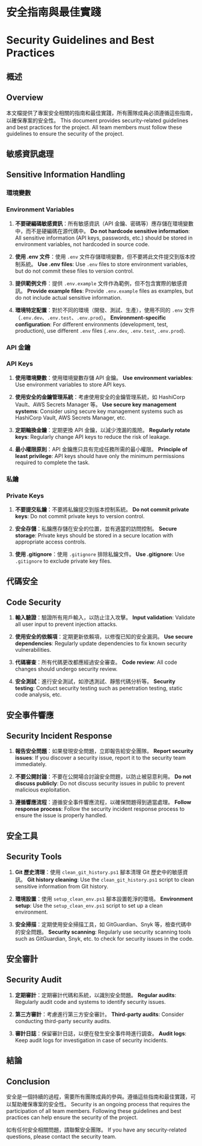 # 安全指南與最佳實踐
# Security Guidelines and Best Practices

## 概述
## Overview

本文檔提供了專案安全相關的指南和最佳實踐，所有團隊成員必須遵循這些指南，以確保專案的安全性。
This document provides security-related guidelines and best practices for the project. All team members must follow these guidelines to ensure the security of the project.

## 敏感資訊處理
## Sensitive Information Handling

### 環境變數
### Environment Variables

1. **不要硬編碼敏感資訊**：所有敏感資訊（API 金鑰、密碼等）應存儲在環境變數中，而不是硬編碼在源代碼中。
   **Do not hardcode sensitive information**: All sensitive information (API keys, passwords, etc.) should be stored in environment variables, not hardcoded in source code.

2. **使用 .env 文件**：使用 `.env` 文件存儲環境變數，但不要將此文件提交到版本控制系統。
   **Use .env files**: Use `.env` files to store environment variables, but do not commit these files to version control.

3. **提供範例文件**：提供 `.env.example` 文件作為範例，但不包含實際的敏感資訊。
   **Provide example files**: Provide `.env.example` files as examples, but do not include actual sensitive information.

4. **環境特定配置**：對於不同的環境（開發、測試、生產），使用不同的 `.env` 文件（`.env.dev`、`.env.test`、`.env.prod`）。
   **Environment-specific configuration**: For different environments (development, test, production), use different `.env` files (`.env.dev`, `.env.test`, `.env.prod`).

### API 金鑰
### API Keys

1. **使用環境變數**：使用環境變數存儲 API 金鑰。
   **Use environment variables**: Use environment variables to store API keys.

2. **使用安全的金鑰管理系統**：考慮使用安全的金鑰管理系統，如 HashiCorp Vault、AWS Secrets Manager 等。
   **Use secure key management systems**: Consider using secure key management systems such as HashiCorp Vault, AWS Secrets Manager, etc.

3. **定期輪換金鑰**：定期更換 API 金鑰，以減少洩漏的風險。
   **Regularly rotate keys**: Regularly change API keys to reduce the risk of leakage.

4. **最小權限原則**：API 金鑰應只具有完成任務所需的最小權限。
   **Principle of least privilege**: API keys should have only the minimum permissions required to complete the task.

### 私鑰
### Private Keys

1. **不要提交私鑰**：不要將私鑰提交到版本控制系統。
   **Do not commit private keys**: Do not commit private keys to version control.

2. **安全存儲**：私鑰應存儲在安全的位置，並有適當的訪問控制。
   **Secure storage**: Private keys should be stored in a secure location with appropriate access controls.

3. **使用 .gitignore**：使用 `.gitignore` 排除私鑰文件。
   **Use .gitignore**: Use `.gitignore` to exclude private key files.

## 代碼安全
## Code Security

1. **輸入驗證**：驗證所有用戶輸入，以防止注入攻擊。
   **Input validation**: Validate all user input to prevent injection attacks.

2. **使用安全的依賴項**：定期更新依賴項，以修復已知的安全漏洞。
   **Use secure dependencies**: Regularly update dependencies to fix known security vulnerabilities.

3. **代碼審查**：所有代碼更改都應經過安全審查。
   **Code review**: All code changes should undergo security review.

4. **安全測試**：進行安全測試，如滲透測試、靜態代碼分析等。
   **Security testing**: Conduct security testing such as penetration testing, static code analysis, etc.

## 安全事件響應
## Security Incident Response

1. **報告安全問題**：如果發現安全問題，立即報告給安全團隊。
   **Report security issues**: If you discover a security issue, report it to the security team immediately.

2. **不要公開討論**：不要在公開場合討論安全問題，以防止被惡意利用。
   **Do not discuss publicly**: Do not discuss security issues in public to prevent malicious exploitation.

3. **遵循響應流程**：遵循安全事件響應流程，以確保問題得到適當處理。
   **Follow response process**: Follow the security incident response process to ensure the issue is properly handled.

## 安全工具
## Security Tools

1. **Git 歷史清理**：使用 `clean_git_history.ps1` 腳本清理 Git 歷史中的敏感資訊。
   **Git history cleaning**: Use the `clean_git_history.ps1` script to clean sensitive information from Git history.

2. **環境設置**：使用 `setup_clean_env.ps1` 腳本設置乾淨的環境。
   **Environment setup**: Use the `setup_clean_env.ps1` script to set up a clean environment.

3. **安全掃描**：定期使用安全掃描工具，如 GitGuardian、Snyk 等，檢查代碼中的安全問題。
   **Security scanning**: Regularly use security scanning tools such as GitGuardian, Snyk, etc. to check for security issues in the code.

## 安全審計
## Security Audit

1. **定期審計**：定期審計代碼和系統，以識別安全問題。
   **Regular audits**: Regularly audit code and systems to identify security issues.

2. **第三方審計**：考慮進行第三方安全審計。
   **Third-party audits**: Consider conducting third-party security audits.

3. **審計日誌**：保留審計日誌，以便在發生安全事件時進行調查。
   **Audit logs**: Keep audit logs for investigation in case of security incidents.

## 結論
## Conclusion

安全是一個持續的過程，需要所有團隊成員的參與。遵循這些指南和最佳實踐，可以幫助確保專案的安全性。
Security is an ongoing process that requires the participation of all team members. Following these guidelines and best practices can help ensure the security of the project.

如有任何安全相關問題，請聯繫安全團隊。
If you have any security-related questions, please contact the security team.
